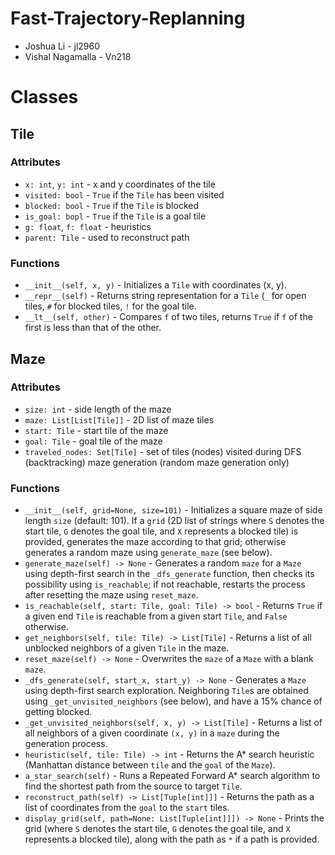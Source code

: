 # Fast-Trajectory-Replanning
- Joshua Li - jl2960
- Vishal Nagamalla - Vn218

# Classes
## Tile
### Attributes
- `x: int`, `y: int` - x and y coordinates of the tile
- `visited: bool` - `True` if the `Tile` has been visited
- `blocked: bool` - `True` if the `Tile` is blocked
- `is_goal: bopl` - `True` if the `Tile` is a goal tile
- `g: float`, `f: float` - heuristics
- `parent: Tile` - used to reconstruct path

### Functions
- `__init__(self, x, y)` - Initializes a `Tile` with coordinates (x, y).
- `__repr__(self)` - Returns string representation for a `Tile` (`_` for open tiles, `#` for blocked tiles, `!` for the goal tile.
- `__lt__(self, other)` - Compares `f` of two tiles, returns `True` if `f` of the first is less than that of the other.

## Maze
### Attributes
- `size: int` - side length of the maze
- `maze: List[List[Tile]]` - 2D list of maze tiles
- `start: Tile` - start tile of the maze
- `goal: Tile` - goal tile of the maze
- `traveled_nodes: Set[Tile]` - set of tiles (nodes) visited during DFS (backtracking) maze generation (random maze generation only)

### Functions
- `__init__(self, grid=None, size=101)` - Initializes a square maze of side length `size` (default: 101). If a `grid` (2D list of strings where `S` denotes the start tile, `G` denotes the goal tile, and `X` represents a blocked tile) is provided, generates the maze according to that grid; otherwise generates a random maze using `generate_maze` (see below).
- `generate_maze(self) -> None` - Generates a random `maze` for a `Maze` using depth-first search in the `_dfs_generate` function, then checks its possibility using `is_reachable`; if not reachable, restarts the process after resetting the maze using `reset_maze`.
- `is_reachable(self, start: Tile, goal: Tile) -> bool` - Returns `True` if a given end `Tile` is reachable from a given start `Tile`, and `False` otherwise.
- `get_neighbors(self, tile: Tile) -> List[Tile]` - Returns a list of all unblocked neighbors of a given `Tile` in the maze.
- `reset_maze(self) -> None` - Overwrites the `maze` of a `Maze` with a blank `maze`.
- `_dfs_generate(self, start_x, start_y) -> None` - Generates a `Maze` using depth-first search exploration. Neighboring `Tile`s are obtained using `_get_unvisited_neighbors` (see below), and have a 15% chance of getting blocked.
- `_get_unvisited_neighbors(self, x, y) -> List[Tile]` - Returns a list of all neighbors of a given coordinate `(x, y)` in a `maze` during the generation process.
- `heuristic(self, tile: Tile) -> int` - Returns the A* search heuristic (Manhattan distance between `tile` and the `goal` of the `Maze`).
- `a_star_search(self)` - Runs a Repeated Forward A* search algorithm to find the shortest path from the source to target `Tile`.
- `reconstruct_path(self) -> List[Tuple[int]]]` - Returns the path as a list of coordinates from the `goal` to the `start` tiles.
- `display_grid(self, path=None: List[Tuple[int]]]) -> None` - Prints the grid (where `S` denotes the start tile, `G` denotes the goal tile, and `X` represents a blocked tile), along with the path as `*` if a path is provided.
